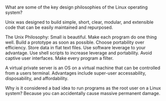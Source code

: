 What are some of the key design philosophies of the Linux operating system?

Unix was designed to build simple, short, clear, modular, and extensible code that can be easily maintained and repurposed.

The Unix Philosophy:
Small is beautiful.
Make each program do one thing well.
Build a prototype as soon as possible.
Choose portability over efficiency.
Store data in flat text files.
Use software leverage to your advantage.
Use shell scripts to increase leverage and portability.
Avoid captive user interfaces.
Make every program a filter.

A virtual private server is an OS on a virtual machine that can be controlled from a users terminal.
Advantages include super-user accessability, disposability, and affordability.

Why is it considered a bad idea to run programs as the root user on a Linux system?
Because you can accidentally cause massive permanent damage. 